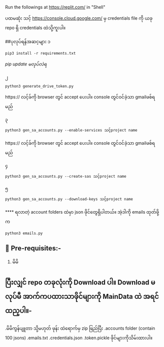 Run the followings at https://replit.com/ in "Shell"

ပထမဆုံး သင့် https://console.cloud.google.com/ မှ credentials file ကို ယခု repo ရှိ credentials ထဲသို့ကူးပါ။

##ပုလုပ်ရန်အဆင့များ
၁
```
pip3 install -r requirements.txt
```
*pip update မလုပ်လဲရ*

၂
```
python3 generate_drive_token.py 
```
https:// လင့်ခ်ကို browser တွင် accept ပေးပါ။ console တွင်ဝင်ခဲ့သာ gmailဖစ်ရမည်

၃
```
python3 gen_sa_accounts.py --enable-services သင့်project name
```
https:// လင့်ခ်ကို browser တွင် accept ပေးပါ။ console တွင်ဝင်ခဲ့သာ gmailဖစ်ရမည်

၄
```
python3 gen_sa_accounts.py --create-sas သင့်project name
```

၅
```
python3 gen_sa_accounts.py --download-keys သင့်project name
```

**** ရလာတဲ့  account folders ထဲမှာ json ဖိုင်တွေရှိပါတယ်။ အဲ့ဒါကို emails ထုတ်ဖို့က 

```
python3 emails.py
```
## 📗 Pre-requisites:-
1. မိမိ
## ပြီးလျှင် repo တခုလုံးကို Download ပါ။ Download မလုပ်မီ အာက်ကပထားသာဖိုင်များကို MainData ထဲ အရင်ထည့ပါ။-
.မိမိကွန်ပျူတာ သို့မဟုတ် ဖုန်း ထဲရောက်မှ zip ဖြည်ပြီး 
.accounts folder (contain 100 jsons)
.emails.txt
.credentials.json
.token.pickle
  ဖိုင်များကိုသိမ်းထားပါ။
